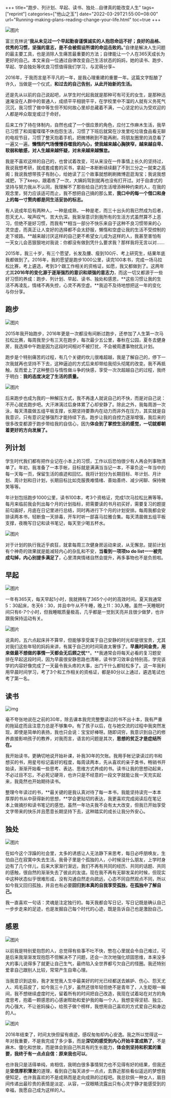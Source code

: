 +++
title="跑步、列计划、早起、读书、独处…自律真的能改变人生"
tags=["reprint"]
categories=["他山之玉"]
date="2022-03-29T21:55:00+08:00"
url="Running-making-plans-reading-change-your-life.html"
toc=true
+++

![图片](https://static.gzcx.net/figure_bed/20220330093953.jpeg-94rg002)

富兰克林说“**我从未见过一个早起勤奋谨慎诚实的人抱怨命运不好；良好的品格、优秀的习惯，坚强的意志，是不会被假设所谓的命运击败的。**”自律是解决人生问题的最主要工具，也是消除人生痛苦最重要的方法；自律能让一个人在365天成长为更好的自己。本文来自一位通过自律改变自己生活状态的妈妈，她的读书、跑步、早起、学会独处等优良习惯值得我们学习，与泥萌分享~







2016年，于我而言是不平凡的一年，是我心理重建的重要一年。这篇文字酝酿了许久，当做是一个仪式，**和过去的自己告别，从此开始新的生活。**﻿



还是先从以前的自己说起吧，从学生时代起我就是那种可有可无的女生，是那种迅速淹没在人群中的普通人，成绩平平相貌平平，在学校里中不溜的人就有义务死气沉沉，我习惯了做中等生但不知何故心里却总藏着不满，一心坚定的认为受欢迎的人都是哗众取宠或过于命好。



后来工作了待在体制内，自然也成了一个很应景的角色，应付工作麻木生活，我早已习惯了和闺蜜喋喋不休抱怨生活，习惯了下班后就窝在沙发里吃垃圾食品看无聊的电视节目，习惯了整天抱着手机，把微博刷到不能再刷，将朋友圈里的消息看了一遍又一遍。**懒惰的气场慢慢吞噬我的内心，使我越来越心胸狭窄，越来越自卑、软弱和敏感，对人生越来越怀疑，对未来越来越懈怠。**﻿



我是不喜欢这样的自己的，也曾试着改变，可从来没在一件事情上长久的坚持过，我说我想考研，就成套成套的买书，拿起一本断断续续翻了不到三分之一就束之高阁；我说我想带孩子有耐心，给她读了三个故事就想刷刷微博逛逛淘宝；我说我想减肥，下了keep，跟着练了一次，大姨妈驾到就再也没有打开过。对于自虐式的坚持与努力我从不认同，我理解不了那些给自己的生活增添种种约束的人，在我的观念里，努力应该适可而止，我不想把自己搞的那么累，**我口中的每一个借口和身上的每一寸赘肉都是同生活妥协的标志。**﻿



有人说成年后有两种人，一种是成熟，一种是老，而三十出头的我已然成为后者，怨天尤人、唉声叹气、苦大仇深。我渐渐意识到我所有的生活方式虽然算不上恶习，但绝不是好习惯，而我有**相当一部分不快乐来自于这种不良习惯带来的心灵空虚，而真正让人变好的选择都不会太舒服，懒惰和空虚让我的生活不受控制的走下坡路。**越来越讨厌这样的自己更不希望女儿成为这样的人，我甚至害怕有一天女儿会恶狠狠地对我说：你都没有做到凭什么要求我？那样我将无言以对......﻿



2015年，我三十岁，有三个愿望，长发及腰、瘦到100斤、考上研究生，结果年底我都做到了。2016年，我的愿望是跑步1000公里，读完100本书，完成一场马拉松比赛，考上遴选，考到3个跟工作相关的资格证，如愿，我又都做到了。这两年尤其**2016年的变化源于逐渐强烈的意识和顽强的意志力**，而这一切又都源于一些好习惯的养成：跑步、列计划、早起、读书、独处和感恩，**这些习惯让我的生活不再凌乱，情绪不再失控，心灵不再空虚。**我迫不及待地想把这一年的变化与你分享。﻿





## 跑步

![图片](https://static.gzcx.net/figure_bed/20220330093956.png-94rg002)



2015年我开始跑步，2016年更是一次都没有间断过跑步，还参加了人生第一次马拉松比赛，每周我至少有三天在跑步，每次最少五公里，春秋在公园，夏冬去健身房，我选择中午跑是因为这段时间相对不被打扰，不会被周遭事物扰乱计划。



跑步是个特别痛苦的过程，有几个关键的坎儿很难超越，我是了解自己的，停下一次我就再也坚持不下去，这种逼迫的方式后来却带给我彻头彻尾的改变。我不再抵触，反而爱上了这种整日与惰性做斗争的快感，享受一次次超越自己的过程，我终于明白：**我的态度决定了生活的质量。**

![图片](https://static.gzcx.net/figure_bed/20220330094002.gif-94rg002)



后来跑步也成为我的一种解压方式，我不再逢人就说自己的不快，而是对自己说：不开心就去跑步吧。大汗淋漓过后身体累了心却安静了。除此之外，我每周游一次泳，每天清晨做五组平板支撑，长期坚持要靠内在动力而非外在压力，其实就是自我意识，只有意识足够强烈才能持续下去。跑步让我的自控力逐渐增强，我后来的很多改变都源于跑步带给我的自信心，因为**体会到了掌控生活的感觉，一切就都朝着更好的方向发展了。**﻿





## 列计划




学生时代我们都有把作业记在小本上的习惯，工作以后恐怕很少有人再会列事物清单了。年初，我准备了一本手帐，目标就是满满当当记一本，不辜负这一年当中的每一天每一页，保留生活的痕迹和回忆。我将计划分为长期目标、年计划、月计划、周计划和日计划，长期目标比如克服畏难情绪、善始善终、减少闲聊、保持微笑等等。



年计划包括跑步1000公里，读书100本，考3个资格证，完成1次马拉松比赛等等。每月来临前我会列出每个月的计划指标，把需要读的书月初买好，需要复习的题提前勾画好，月底在日记里进行总结，同时再进行下个月的计划安排。每周我都会安排读两本书，轻断食一天排毒，开车时听一部喜马拉雅合集。每天清晨做五组平板支撑，夜晚写日记和读书笔记，每天至少喝五杯水。



![图片](https://static.gzcx.net/figure_bed/20220330094006.jpeg-94rg002)



对于计划的执行我近乎疯狂，就拿每周三次健身房运动来说，从无懈怠。提前计划有个神奇的效果就是能减轻内心的杂乱和不安，**当看到一项项to do list一一被完成勾掉，内心别提多满足了**，心里清爽情绪自然会提升，再多事物也不是负担啦。﻿





## 早起

![图片](https://static.gzcx.net/figure_bed/20220330093956.png-94rg002)



一年有365天，每天早起1小时，我就拥有了365个小时的高效时间。夏天我通常5：30起床，冬天6：30，并且中午从不午睡，晚上11：30入睡。虽然一天睡眠时间只有6-7个小时，但我睡眠质量极高，几乎都是一觉到天亮并且很少做梦，也许跟我保持运动有关。


![图片](https://static.gzcx.net/figure_bed/20220330094011.gif-94rg002)



说真的，五六点起床并不算早，但能够享受属于自己安静的时光却是很宝贵，尤其对我们这些年轻的妈妈来讲，有属于自己的时间简直太奢侈了。**早晨时间金贵，用来做最不想做的事情一天都会无后顾之忧****。**我通常会将每天必看的复习题安排在早起这段时间，因为早晨很安静思路也清晰，读书学习效率会特别高，学完该学的内容好像完成了一天最令我头疼的大事，出门干什么都轻松多了。这一年我利用早晨时间学习，考了3个和工作相关的资格证，都是80分以上通过，遴选笔试也考了第一名。﻿





## **读书**


![img](https://static.gzcx.net/figure_bed/20220330100637.jpeg-94rg002)

毫不夸张地说在之前的30年，除去课本我完完整整读过的书不出十本，我有严重的拖延症而且注意力总是不够集中。有了孩子以后，在与她交流的过程中我突然发现，即使是简单的表扬，我也只会说：宝宝好棒呀。随即词穷，我意识到自己的修养直接影响孩子的教养，对我而言，语言的问题是其次，**思想的贫乏才是症结所在。**



我开始读书，更确切地说开始补课，补我30年的欠账。我用手帐记录读过的书和想买的书，用星号标记喜好的程度，每周读两本，先从喜欢的亲子类书，畅销书开始读，渐渐开始看一些思考、表达、思维方式养成的书。读书让我的思想动起来，不必过目不忘，不必死记硬背，也许只是不经意的一段文字就能让我一天充实起来，我竟然也开始期待读书。



整理今年读过的书，**最关键的是我认真对待了每一本书，我能坚持读完一本本厚厚的书从中获得新的思想，**学会更贴切的表达，我更喜欢完成阅读后在笔记本上做摘抄和读书笔记的感觉。虽然一年功夫我不会有太大改变，但我已开始享受文字带来的快乐并且愿意长期坚持下去，这种踏实的成长让我分外安心。﻿





## 独处

![图片](https://static.gzcx.net/figure_bed/20220330093956.png-94rg002)



在如今这个浮躁的社会里，太多的诱惑让人无法静下来思考，每日必呼朋唤友，生怕自己在寂寞中失去生活。我骨子里是个孤独的人，小时候没什么朋友，上学时身边有了几个伴儿，后来大家渐行渐远，我们不再有共同的经历、共同的话题、共同的感触，很自然的渐渐失去了彼此的友谊。现在我不再有无聊发呆的时候，但现实中这种状态似乎很难形成，没有沟通自然走向疏远，心态不同自然观点不同，所以如今我又回归孤独，并且也有必要**回归到本真的自我享受孤独，在孤独中了解自己。**



我一直喜欢一句话：灵魂是注定独行的。每天我都会写日记，写日记既是确认自己一步步走来的足迹，也是发掘自己每个时代的心迹，既是告诉自己也是激励自己。﻿





## **感恩**

![图片](https://static.gzcx.net/figure_bed/20220330093956.png-94rg002)



以前我是特别爱抱怨的人，总觉得有些事不吐不快，憋在心里就会令自己难过，可是后来我渐渐发现抱怨不但解决不了问题，还会一次次地强化顽固思维，本来没多大的事儿说得多了就更让自己生气，最终陷入全世界都亏欠自己的怪圈。我还特别爱拿自己跟别人比较，常常产生自卑心理。



当我意识到这些，我才发觉我人生中最美好的时光已经都送去嫉妒、伤心、怨天尤人、鸡毛蒜皮了，如今我三十几岁，虽然还很年轻但绝不是青年了，人生眨眼一瞬间，我不想继续虚度时光，留着所有的时间把自己改造，我现在试着站在对方的角度思考，抱着一颗感恩的心感谢帮助和爱护我的每一个人，我想变得坚韧、独立、内心强大，不让爸妈操心，给孩子做个榜样，我想用自己喜欢的方式爱自己和身边的人。﻿



![图片](https://static.gzcx.net/figure_bed/20220330094017.jpeg-94rg002)



2016年结束了，时间太快但留有痕迹，感叹匆匆却内心安逸。我之所以觉得这一年对我重要，不是我完成了多少事，而是**深切的感受到内心开始丰富成熟了**，不是麻木、僵化和世故，而是体会到自己所具有的生长能力，**体会到坚持和积累的重要，我终于有一点点自信：原来我也可以**。



也许我只是活得单纯，肯相信，我明白很多事情努力也不见得有好的结果，但我还是**坚信厚积薄发**的道理，看到自己每天进步一点点，去靠近那些看似遥远的梦想我便知足，也许我喜欢的不是成熟而是走向成熟的过程吧。我总钦佩一种女人，眉目间传递出最珍贵的表情是淡定、从容，一双眼睛流露出只有心灵宁静才能感受到的幸福，我愿自己成为这样的人。  
